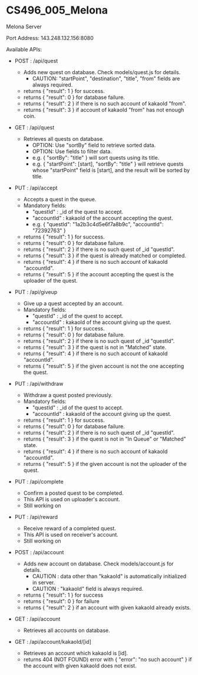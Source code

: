 # CS496_005_Melona

Melona Server

Port Address: 143.248.132.156:8080

Available APIs:
  - POST : /api/quest
     - Adds new quest on database. Check models/quest.js for details.
        - CAUTION: "startPoint", "destination", "title", "from" fields are always required.
     - returns { "result": 1 } for success.
     - returns { "result": 0 } for database failure.
     - returns { "result": 2 } if there is no such account of kakaoId "from".
     - returns { "result": 3 } if account of kakaoId "from" has not enough coin.
                           
  - GET  : /api/quest
     - Retrieves all quests on database.
        - OPTION: Use "sortBy" field to retrieve sorted data.
        - OPTION: Use fields to filter data.
        - e.g. { "sortBy": "title" } will sort quests using its title.
        - e.g. { "startPoint": [start], "sortBy": "title" } will retrieve quests whose "startPoint" field is [start], and the result will be sorted by title.
        
  - PUT  : /api/accept
     - Accepts a quest in the queue.
     - Mandatory fields:
        - "questId" : _id of the quest to accept.
        - "accountId" : kakaoId of the account accepting the quest.
        - e.g. { "questId": "1a2b3c4d5e6f7a8b9c", "accountId": "72392763" }
     - returns { "result": 1 } for success.
     - returns { "result": 0 } for database failure.
     - returns { "result": 2 } if there is no such quest of _id "questId".
     - returns { "result": 3 } if the quest is already matched or completed.
     - returns { "result": 4 } if there is no such account of kakaoId "accountId".
     - returns { "result": 5 } if the account accepting the quest is the uploader of the quest.
     
  - PUT  : /api/giveup
     - Give up a quest accepted by an account.
     - Mandatory fields:
          - "questId" : _id of the quest to accept.
          - "accountId" : kakaoId of the account giving up the quest.
     - returns { "result": 1 } for success.
     - returns { "result": 0 } for database failure.
     - returns { "result": 2 } if there is no such quest of _id "questId".
     - returns { "result": 3 } if the quest is not in "Matched" state.
     - returns { "result": 4 } if there is no such account of kakaoId "accountId".
     - returns { "result": 5 } if the given account is not the one accepting the quest.
  
  - PUT  : /api/withdraw
     - Withdraw a quest posted previously.
     - Mandatory fields:
          - "questId" : _id of the quest to accept.
          - "accountId" : kakaoId of the account giving up the quest.
     - returns { "result": 1 } for success.
     - returns { "result": 0 } for database failure.
     - returns { "result": 2 } if there is no such quest of _id "questId".
     - returns { "result": 3 } if the quest is not in "In Queue" or "Matched" state.
     - returns { "result": 4 } if there is no such account of kakaoId "accountId".
     - returns { "result": 5 } if the given account is not the uploader of the quest.
     
  - PUT  : /api/complete
     - Confirm a posted quest to be completed.
     - This API is used on uploader's account.
     - Still working on
     
  - PUT  : /api/reward
     - Receive reward of a completed quest.
     - This API is used on receiver's account.
     - Still working on
 
  - POST : /api/account                
     - Adds new account on database. Check models/account.js for details.
        - CAUTION : data other than "kakaoId" is automatically initialized in server.
        - CAUTION : "kakaoId" field is always required.
     - returns { "result": 1 } for success
     - returns { "result": 0 } for failure
     - returns { "result": 2 } if an account with given kakaoId already exists.
  
  - GET  : /api/account 
     - Retrieves all accounts on database.
  
  - GET  : /api/account/kakaoId/[id]
     - Retrieves an account which kakaoId is [id].
     - returns 404 (NOT FOUND) error with { "error": "no such account" } if the account with given kakaoId does not exist.
